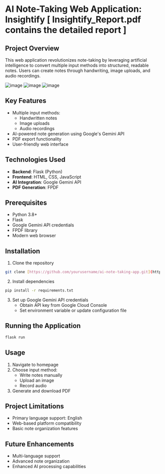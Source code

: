 # AI Note-Taking Web Application: Insightify   [ Insightify_Report.pdf contains the detailed report ]

## Project Overview

This web application revolutionizes note-taking by leveraging artificial intelligence to convert multiple input methods into structured, readable notes. Users can create notes through handwriting, image uploads, and audio recordings.


![image](https://github.com/user-attachments/assets/31f7603f-0241-4b58-9ea2-be7d90f417e9)
![image](https://github.com/user-attachments/assets/aaa304b5-000a-4811-9048-302058406185)
![image](https://github.com/user-attachments/assets/eedc077c-8f0a-4d8e-8100-d719a1f5b768)


## Key Features

- Multiple input methods:
  - Handwritten notes
  - Image uploads
  - Audio recordings
- AI-powered note generation using Google's Gemini API
- PDF export functionality
- User-friendly web interface

## Technologies Used

- **Backend**: Flask (Python)
- **Frontend**: HTML, CSS, JavaScript
- **AI Integration**: Google Gemini API
- **PDF Generation**: FPDF

## Prerequisites

- Python 3.8+
- Flask
- Google Gemini API credentials
- FPDF library
- Modern web browser

## Installation

1. Clone the repository
```bash
git clone [https://github.com/yourusername/ai-note-taking-app.git](https://github.com/Nanusharma/Insightify.git)
```
2. Install dependencies
```bash
pip install -r requirements.txt
```

3. Set up Google Gemini API credentials
   - Obtain API key from Google Cloud Console
   - Set environment variable or update configuration file

## Running the Application

```bash
flask run
```

## Usage

1. Navigate to homepage
2. Choose input method:
   - Write notes manually
   - Upload an image
   - Record audio
3. Generate and download PDF

## Project Limitations

- Primary language support: English
- Web-based platform compatibility
- Basic note organization features

## Future Enhancements

- Multi-language support
- Advanced note organization
- Enhanced AI processing capabilities
